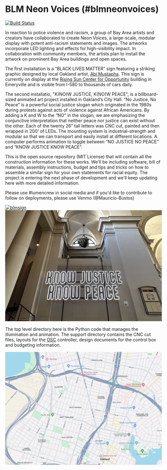 BLM Neon Voices (#blmneonvoices)
=======================

[![Build Status](https://travis-ci.org/mbustosorg/blm-sign.svg?branch=master)](https://travis-ci.org/mbustosorg/blm-sign)

In reaction to police violence and racism, a group of Bay Area artists and creators have collaborated to create Neon Voices, a large-scale, modular display with potent anti-racism statements and images. The artworks incorporate LED lighting and effects for high-visibility impact. In collaboration with community members, the artists plan to install the artwork on prominent Bay Area buildings and open spaces. 

The first installation is a “BLACK LIVES MATTER” sign featuring a striking graphic designed by local Oakland artist, [Abi Mustapha](https://abimustapha.com).  This sign is currently on display at the [Rising Sun Center for Opportunity](https://risingsunopp.org/) building in Emeryville and is visible from I-580 to thousands of cars daily.

The second installatio, "K(NO)W JUSTICE, K(NO)W PEACE", is a billboard-sized animated art project installed in Oakland’s City Hall. “No Justice, No Peace” is a powerful social justice slogan which originated in the 1980s during protests against acts of violence against African Americans. By adding a K and W to the “NO” in the slogan, we are emphasizing the conjunctive interpretation that neither peace nor justice can exist without the other. Each of the twenty 26” tall letters was CNC cut, painted and then wrapped in 200’ of LEDs. The mounting system is industrial-strength and modular so that we can transport and easily install at different locations. A computer performs animation to toggle between “NO JUSTICE NO PEACE” and “KNOW JUSTICE KNOW PEACE”.

This is the open source repository (MIT License) that will contain all the construction information for these works.  We'll be including software, bill of materials, assembly instructions, budget and tips and tricks on how to assemble a similar sign for your own statements for racial equity.  The project is entering the next phase of development and we'll keep updating here with more detailed information.

Please use #lumencrew in social media and if you'd like to contribute to follow on deployments, please use Venmo (@Mauricio-Bustos)

[![blmsign](http://img.youtube.com/vi/QySEEyeX0T0/0.jpg)](https://www.youtube.com/watch?v=QySEEyeX0T0 "blmsign")
![kjkp](support/images/kjkp_cityhall.jpg)

The top level directory here is the Python code that manages the illumination and animation.  The support directory contains the CNC cut files, layouts for the [OSC](https://hexler.net/products/touchosc) controller, design documents for the control box and budgeting information.

![Location](support/images/locations.jpg)